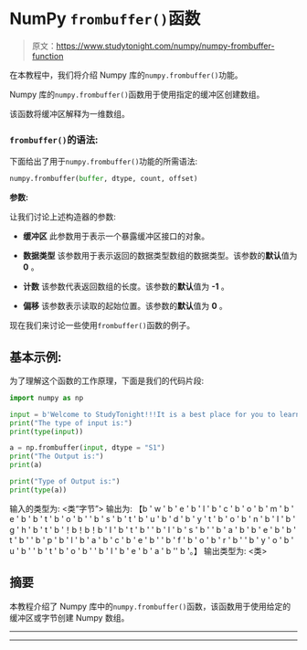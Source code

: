 # NumPy `frombuffer()`函数

> 原文：<https://www.studytonight.com/numpy/numpy-frombuffer-function>

在本教程中，我们将介绍 Numpy 库的`numpy.frombuffer()`功能。

Numpy 库的`numpy.frombuffer()`函数用于使用指定的缓冲区创建数组。

该函数将缓冲区解释为一维数组。

### `frombuffer()`的语法:

下面给出了用于`numpy.frombuffer()`功能的所需语法:

```py
numpy.frombuffer(buffer, dtype, count, offset) 
```

**参数:**

让我们讨论上述构造器的参数:

*   **缓冲区**
    此参数用于表示一个暴露缓冲区接口的对象。

*   **数据类型**
    该参数用于表示返回的数据类型数组的数据类型。该参数的**默认**值为 **0** 。

*   **计数**
    该参数代表返回数组的长度。该参数的**默认**值为 **-1** 。

*   **偏移**
    该参数表示读取的起始位置。该参数的**默认**值为 **0** 。

现在我们来讨论一些使用`frombuffer()`函数的例子。

## 基本示例:

为了理解这个函数的工作原理，下面是我们的代码片段:

```py
import numpy as np  

input = b'Welcome to StudyTonight!!!It is a best place for you to learn coding online..'  
print("The type of input is:") 
print(type(input))

a = np.frombuffer(input, dtype = "S1")  
print("The Output is:") 
print(a)

print("Type of Output is:")
print(type(a)) 
```

输入的类型为:
<类“字节”>
输出为:
【b ' w ' b ' e ' b ' l ' b ' c ' b ' o ' b ' m ' b ' e ' b ' b ' t ' b ' o ' b ' ' b ' s ' b ' t ' b ' u '
b ' d ' b ' y ' t ' b ' o ' b ' n ' b ' I ' b ' g ' h ' b ' t ' b '！b！b！b ' I ' b ' t '
b ' ' b ' I ' b ' s ' b ' ' b ' a ' b ' b ' e ' b ' b ' t ' b ' ' b ' p ' b ' l ' b ' a '
b ' c ' b ' e ' b ' ' b ' f ' b ' o ' b ' r ' b ' ' b ' y ' o ' b ' u ' b ' ' b ' t ' b ' o ' b ' '
b ' l ' b ' e ' b ' a ' b '' b '。】
输出类型为:
<类>

## 摘要

本教程介绍了 Numpy 库中的`numpy.frombuffer()`函数，该函数用于使用给定的缓冲区或字节创建 Numpy 数组。

* * *

* * *